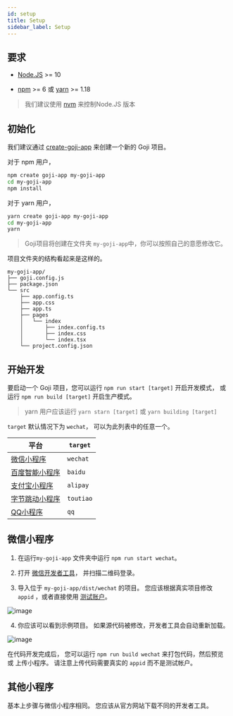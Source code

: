 ```yaml
---
id: setup
title: Setup
sidebar_label: Setup
---
```


## 要求

- [Node.JS](https://nodejs.org/) >= 10

- [npm](https://npmjs.com/) >= 6 或 [yarn](https://yarnpkg.com/) >= 1.18

> 我们建议使用 [nvm](https://github.com/nvm-sh/nvm) 来控制Node.JS 版本

## 初始化

我们建议通过 [create-goji-app](https://www.npmjs.com/package/create-goji-app) 来创建一个新的 Goji 项目。

对于 npm 用户，

```bash
npm create goji-app my-goji-app
cd my-goji-app
npm install
```

对于 yarn 用户，

```bash
yarn create goji-app my-goji-app
cd my-goji-app
yarn
```

> Goji项目将创建在文件夹 `my-goji-app`中，你可以按照自己的意愿修改它。

项目文件夹的结构看起来是这样的。

```
my-goji-app/
├── goji.config.js
├── package.json
└── src
    ├── app.config.ts
    ├── app.css
    ├── app.ts
    ├── pages
    │   └── index
    │       ├── index.config.ts
    │       ├── index.css
    │       └── index.tsx
    └── project.config.json
```

## 开始开发

要启动一个 Goji 项目，您可以运行 `npm run start [target]` 开启开发模式， 或运行 `npm run build [target]` 开启生产模式。

> yarn 用户应该运行 `yarn starn [target]` 或 `yarn building [target]`

` target ` 默认情况下为 `wechat`， 可以为此列表中的任意一个。

| 平台                                                                   | `target`  |
| -------------------------------------------------------------------- | --------- |
| [微信小程序](https://developers.weixin.qq.com/miniprogram/dev/framework/) | `wechat`  |
| [百度智能小程序](https://smartprogram.baidu.com/developer/index.html)       | `baidu`   |
| [支付宝小程序](https://open.alipay.com/channel/miniIndex.htm)              | `alipay`  |
| [字节跳动小程序](https://microapp.bytedance.com/)                           | `toutiao` |
| [QQ小程序](https://q.qq.com/)                                           | `qq`      |

## 微信小程序

1. 在运行`my-goji-app` 文件夹中运行 `npm run start wechat`。

2. 打开 [微信开发者工具](https://developers.weixin.qq.com/miniprogram/dev/devtools/download.html)， 并扫描二维码登录。

3. 导入位于 `my-goji-app/dist/wechat` 的项目。 您应该根据真实项目修改 `appid` ，或者直接使用 [测试账户](https://developers.weixin.qq.com/miniprogram/dev/devtools/sandbox.html)。

![image](https://user-images.githubusercontent.com/1812118/86796292-05ee6a80-c0a1-11ea-9c4c-f302c70f5d17.png)

4. 你应该可以看到示例项目。 如果源代码被修改，开发者工具会自动重新加载。

![image](https://user-images.githubusercontent.com/1812118/86796712-739a9680-c0a1-11ea-95fd-14178361fff6.png)

在代码开发完成后， 您可以运行 `npm run build wechat` 来打包代码，然后预览或 上传小程序。 请注意上传代码需要真实的 `appid` 而不是测试帐户。

## 其他小程序

基本上步骤与微信小程序相同。 您应该从官方网站下载不同的开发者工具。
